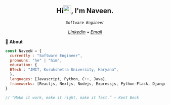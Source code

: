 <h2 align="center">Hi<img src="https://media.giphy.com/media/hvRJCLFzcasrR4ia7z/giphy.gif" width="25px" height="25px">, I'm Naveen.
</h2>


<p align="center"><code><em>Software Engineer</em></code></p>


<p align="center">
<!--   <a href="https://naveen8801.github.io/portfolio/"><em>Portfolio</em></a> • -->
  <a href="https://www.linkedin.com/in/naveen-kumar-6777881ab/"><em>Linkedin</em></a> •
<!--   <a href="https://twitter.com/naveen_8801"><em>Twitter</em></a> • -->
  <a href="mailto:naveensharma10d@gmail.com"><em>Email</em></a>
</p>

👋 **About**

```javascript
const NaveeN = {
  currently : "Software Engineer",
  pronouns: "he" | "him",
  education: {
  BTech : "JMIT, Kurukshetra University, Haryana",
  },
  languages: [Javascript, Python, C++, Java],
  frameworks: [Reactjs, Nextjs, Nodejs, Expressjs, Python-Flask, Django, Tensorflow]
}

// “Make it work, make it right, make it fast.” – Kent Beck

```
